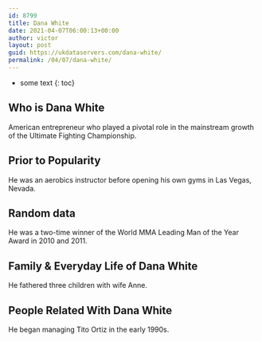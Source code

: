 ```yaml
---
id: 8799
title: Dana White
date: 2021-04-07T06:00:13+00:00
author: victor
layout: post
guid: https://ukdataservers.com/dana-white/
permalink: /04/07/dana-white/
---
```


* some text
{: toc}


## Who is Dana White



American entrepreneur who played a pivotal role in the mainstream growth of the Ultimate Fighting Championship.

                
                
                
## Prior to Popularity



He was an aerobics instructor before opening his own gyms in Las Vegas, Nevada.

                
                
                
## Random data



He was a two-time winner of the World MMA Leading Man of the Year Award in 2010 and 2011.

                
                
                
## Family & Everyday Life of Dana White



He fathered three children with wife Anne.

                
                
                
## People Related With Dana White



He began managing Tito Ortiz in the early 1990s.

                
              
            
          
          
          